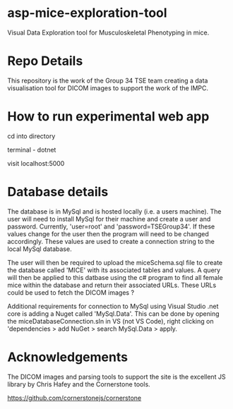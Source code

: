 # asp-mice-exploration-tool
Visual Data Exploration tool for Musculoskeletal Phenotyping in mice.

# Repo Details
This repository is the work of the Group 34 TSE team creating a data visualisation tool for DICOM images to support the work of the IMPC. 

# How to run experimental web app
cd into directory

terminal - dotnet 

visit localhost:5000

# Database details
The database is in MySql and is hosted locally (i.e. a users machine). The user will need to install MySql for their machine and create a user and password. Currently, 'user=root' and 'password=TSEGroup34'. If these values change for the user then the program will need to be changed accordingly. These values are used to create a connection string to the local MySql database. 

The user will then be required to upload the miceSchema.sql file to create the database called 'MICE' with its associated tables and values. A query will then be applied to this datbase using the c# program to find all female mice within the database and return their associated URLs. These URLs could be used to fetch the DICOM images ?

Additional requirements for connection to MySql using Visual Studio .net core is adding a Nuget called 'MySql.Data'. This can be done by opening the miceDatabaseConnection.sln in VS (not VS Code), right clicking on 'dependencies > add NuGet > search MySql.Data > apply.

# Acknowledgements
The DICOM images and parsing tools to support the site is the excellent JS library by Chris Hafey and the Cornerstone tools.

https://github.com/cornerstonejs/cornerstone

